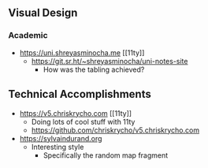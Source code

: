 ## Visual Design
### Academic
- https://uni.shreyasminocha.me [[11ty]]
	- https://git.sr.ht/~shreyasminocha/uni-notes-site
		- How was the tabling achieved?
## Technical Accomplishments
- https://v5.chriskrycho.com [[11ty]]
	- Doing lots of cool stuff with 11ty
	- https://github.com/chriskrycho/v5.chriskrycho.com
- https://sylvaindurand.org
	- Interesting style
		- Specifically the random map fragment
